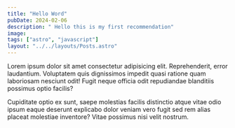 ```yaml
---
title: "Hello Word"
pubDate: 2024-02-06
description: " Hello this is my first recommendation"
image:
tags: ["astro", "javascript"]
layout: "../../layouts/Posts.astro"
---
```


 Lorem ipsum dolor sit amet consectetur adipisicing elit. Reprehenderit, error laudantium. Voluptatem quis dignissimos impedit quasi ratione quam laboriosam nesciunt odit! Fugit neque officia odit repudiandae blanditiis possimus optio facilis?
 
 Cupiditate optio ex sunt, saepe molestias facilis distinctio atque vitae odio ipsum eaque deserunt explicabo dolor veniam vero fugit sed rem alias placeat molestiae inventore? Vitae possimus nisi velit nostrum.